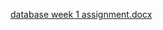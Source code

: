 [database week 1 assignment.docx](https://github.com/user-attachments/files/16069550/database.week.1.assignment.docx)
